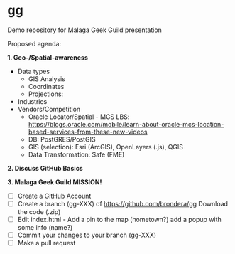 # gg
Demo repository for Malaga Geek Guild presentation

Proposed agenda:

**1. Geo-/Spatial-awareness**
* Data types
  * GIS Analysis
  * Coordinates
  * Projections: 
* Industries
* Vendors/Competition
  * Oracle Locator/Spatial - MCS LBS: https://blogs.oracle.com/mobile/learn-about-oracle-mcs-location-based-services-from-these-new-videos
  * DB: PostGRES/PostGIS
  * GIS (selection): Esri (ArcGIS), OpenLayers (.js), QGIS
  * Data Transformation: Safe (FME)


**2. Discuss GitHub Basics**

**3. Malaga Geek Guild MISSION!**
- [ ] Create a GitHub Account
- [ ] Create a branch (gg-XXX) of https://github.com/brondera/gg Download the code (.zip)
- [ ] Edit index.html - Add a pin to the map (hometown?) add a popup with some info (name?)
- [ ] Commit your changes to your branch (gg-XXX)
- [ ] Make a pull request
